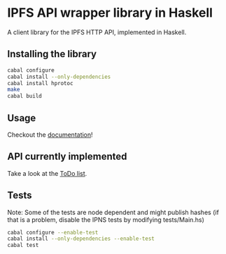 # IPFS API wrapper library in Haskell

A client library for the IPFS HTTP API, implemented in Haskell.

## Installing the library

```zsh
cabal configure
cabal install --only-dependencies
cabal install hprotoc
make
cabal build
```

## Usage

Checkout the [documentation](https://ipfs.io/ipfs/QmV3RcdnACJSDadzouvifqE6y2RGwxFCvNYfe1cuJB745r/)!

## API currently implemented

Take a look at the [ToDo list](TODO.md).

## Tests

Note: Some of the tests are node dependent and might publish hashes (if that is a problem, disable the IPNS tests by modifying tests/Main.hs)

```zsh
cabal configure --enable-test
cabal install --only-dependencies --enable-test
cabal test
```